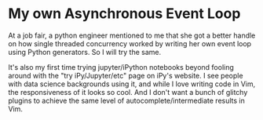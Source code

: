 # My own Asynchronous Event Loop
At a job fair, a python engineer mentioned to me that she got a better handle on how single threaded concurrency worked by writing her own event loop using Python generators.  So I will try the same.

It's also my first time trying jupyter/iPython notebooks beyond fooling around with the "try iPy/Jupyter/etc" page on iPy's website. I see people with data science backgrounds using it, and while I love writing code in Vim, the responsiveness of it looks so cool. And I don't want a bunch of glitchy plugins to achieve the same level of autocomplete/intermediate results in Vim.